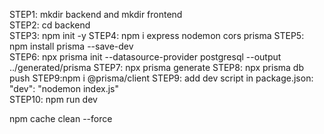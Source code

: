 STEP1: mkdir backend and mkdir frontend  
STEP2: cd backend  
STEP3: npm init -y
STEP4: npm i express nodemon cors prisma
STEP5: npm install prisma --save-dev  
STEP6: npx prisma init --datasource-provider postgresql --output ../generated/prisma
STEP7: npx prisma generate
STEP8: npx prisma db push
STEP9:npm i @prisma/client
STEP9: add dev script in package.json: "dev": "nodemon index.js"  
STEP10: npm run dev

npm cache clean --force
